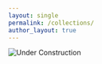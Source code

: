```yaml
---
layout: single
permalink: /collections/
author_layout: true
---
```


![Under Construction](http://setup.orderingonline.com/Content/Images/under-construction.png)
